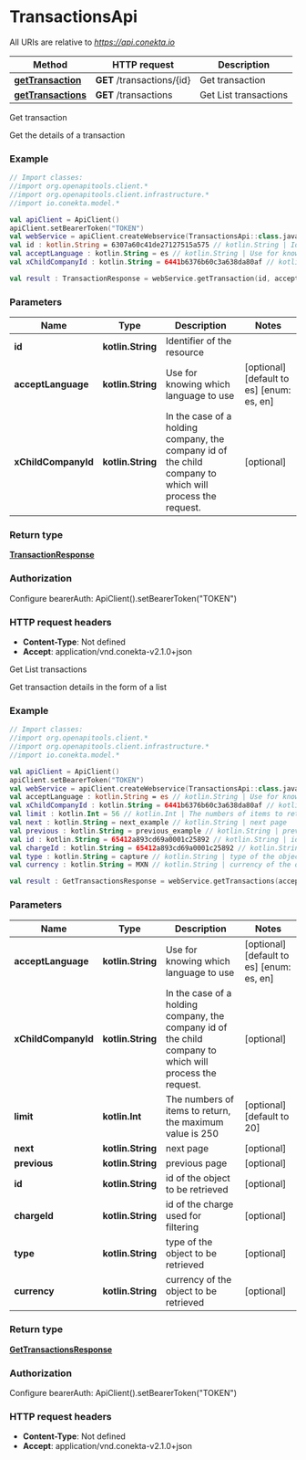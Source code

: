 # TransactionsApi

All URIs are relative to *https://api.conekta.io*

Method | HTTP request | Description
------------- | ------------- | -------------
[**getTransaction**](TransactionsApi.md#getTransaction) | **GET** /transactions/{id} | Get transaction
[**getTransactions**](TransactionsApi.md#getTransactions) | **GET** /transactions | Get List transactions



Get transaction

Get the details of a transaction

### Example
```kotlin
// Import classes:
//import org.openapitools.client.*
//import org.openapitools.client.infrastructure.*
//import io.conekta.model.*

val apiClient = ApiClient()
apiClient.setBearerToken("TOKEN")
val webService = apiClient.createWebservice(TransactionsApi::class.java)
val id : kotlin.String = 6307a60c41de27127515a575 // kotlin.String | Identifier of the resource
val acceptLanguage : kotlin.String = es // kotlin.String | Use for knowing which language to use
val xChildCompanyId : kotlin.String = 6441b6376b60c3a638da80af // kotlin.String | In the case of a holding company, the company id of the child company to which will process the request.

val result : TransactionResponse = webService.getTransaction(id, acceptLanguage, xChildCompanyId)
```

### Parameters

Name | Type | Description  | Notes
------------- | ------------- | ------------- | -------------
 **id** | **kotlin.String**| Identifier of the resource |
 **acceptLanguage** | **kotlin.String**| Use for knowing which language to use | [optional] [default to es] [enum: es, en]
 **xChildCompanyId** | **kotlin.String**| In the case of a holding company, the company id of the child company to which will process the request. | [optional]

### Return type

[**TransactionResponse**](TransactionResponse.md)

### Authorization


Configure bearerAuth:
    ApiClient().setBearerToken("TOKEN")

### HTTP request headers

 - **Content-Type**: Not defined
 - **Accept**: application/vnd.conekta-v2.1.0+json


Get List transactions

Get transaction details in the form of a list

### Example
```kotlin
// Import classes:
//import org.openapitools.client.*
//import org.openapitools.client.infrastructure.*
//import io.conekta.model.*

val apiClient = ApiClient()
apiClient.setBearerToken("TOKEN")
val webService = apiClient.createWebservice(TransactionsApi::class.java)
val acceptLanguage : kotlin.String = es // kotlin.String | Use for knowing which language to use
val xChildCompanyId : kotlin.String = 6441b6376b60c3a638da80af // kotlin.String | In the case of a holding company, the company id of the child company to which will process the request.
val limit : kotlin.Int = 56 // kotlin.Int | The numbers of items to return, the maximum value is 250
val next : kotlin.String = next_example // kotlin.String | next page
val previous : kotlin.String = previous_example // kotlin.String | previous page
val id : kotlin.String = 65412a893cd69a0001c25892 // kotlin.String | id of the object to be retrieved
val chargeId : kotlin.String = 65412a893cd69a0001c25892 // kotlin.String | id of the charge used for filtering
val type : kotlin.String = capture // kotlin.String | type of the object to be retrieved
val currency : kotlin.String = MXN // kotlin.String | currency of the object to be retrieved

val result : GetTransactionsResponse = webService.getTransactions(acceptLanguage, xChildCompanyId, limit, next, previous, id, chargeId, type, currency)
```

### Parameters

Name | Type | Description  | Notes
------------- | ------------- | ------------- | -------------
 **acceptLanguage** | **kotlin.String**| Use for knowing which language to use | [optional] [default to es] [enum: es, en]
 **xChildCompanyId** | **kotlin.String**| In the case of a holding company, the company id of the child company to which will process the request. | [optional]
 **limit** | **kotlin.Int**| The numbers of items to return, the maximum value is 250 | [optional] [default to 20]
 **next** | **kotlin.String**| next page | [optional]
 **previous** | **kotlin.String**| previous page | [optional]
 **id** | **kotlin.String**| id of the object to be retrieved | [optional]
 **chargeId** | **kotlin.String**| id of the charge used for filtering | [optional]
 **type** | **kotlin.String**| type of the object to be retrieved | [optional]
 **currency** | **kotlin.String**| currency of the object to be retrieved | [optional]

### Return type

[**GetTransactionsResponse**](GetTransactionsResponse.md)

### Authorization


Configure bearerAuth:
    ApiClient().setBearerToken("TOKEN")

### HTTP request headers

 - **Content-Type**: Not defined
 - **Accept**: application/vnd.conekta-v2.1.0+json

